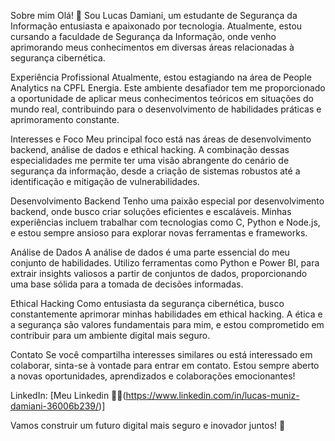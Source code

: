 Sobre mim
Olá! 👋 Sou Lucas Damiani, um estudante de Segurança da Informação entusiasta e apaixonado por tecnologia. Atualmente, estou cursando a faculdade de Segurança da Informação, onde venho aprimorando meus conhecimentos em diversas áreas relacionadas à segurança cibernética.

Experiência Profissional
Atualmente, estou estagiando na área de People Analytics na CPFL Energia. Este ambiente desafiador tem me proporcionado a oportunidade de aplicar meus conhecimentos teóricos em situações do mundo real, contribuindo para o desenvolvimento de habilidades práticas e aprimoramento constante.

Interesses e Foco
Meu principal foco está nas áreas de desenvolvimento backend, análise de dados e ethical hacking. A combinação dessas especialidades me permite ter uma visão abrangente do cenário de segurança da informação, desde a criação de sistemas robustos até a identificação e mitigação de vulnerabilidades.

Desenvolvimento Backend
Tenho uma paixão especial por desenvolvimento backend, onde busco criar soluções eficientes e escaláveis. Minhas experiências incluem trabalhar com tecnologias como C, Python e Node.js, e estou sempre ansioso para explorar novas ferramentas e frameworks.

Análise de Dados
A análise de dados é uma parte essencial do meu conjunto de habilidades. Utilizo ferramentas como Python e Power BI, para extrair insights valiosos a partir de conjuntos de dados, proporcionando uma base sólida para a tomada de decisões informadas.

Ethical Hacking
Como entusiasta da segurança cibernética, busco constantemente aprimorar minhas habilidades em ethical hacking. A ética e a segurança são valores fundamentais para mim, e estou comprometido em contribuir para um ambiente digital mais seguro.

Contato
Se você compartilha interesses similares ou está interessado em colaborar, sinta-se à vontade para entrar em contato. Estou sempre aberto a novas oportunidades, aprendizados e colaborações emocionantes!

LinkedIn: [Meu Linkedin 🧑‍💼(https://www.linkedin.com/in/lucas-muniz-damiani-36006b239/)]

Vamos construir um futuro digital mais seguro e inovador juntos! 🚀
